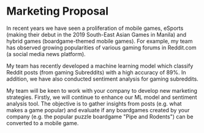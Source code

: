 # Marketing Proposal

In recent years we have seen a proliferation of mobile games, eSports (making their debut in the 2019 South-East Asian Games in Manila) and hybrid  games (boardgame-themed mobile games). For example, my team has observed growing popularities of various gaming forums in Reddit.com (a social media news platform).

My team has recently developed a machine learning model which classify Reddit posts (from gaming Subreddits) with a high accuracy of 89%. In addition, we have also conducted sentiment analysis for gaming subreddits.

My team will be keen to work with your company to develop new marketing strategies. Firstly, we will continue to enhance our ML model and sentiment analysis tool. The objective is to gather insights from posts (e.g. what makes a game popular) and evaluate if any boardgames created by your company (e.g. the popular puzzle boardgame "Pipe and Rodents") can be converted to a mobile game.


